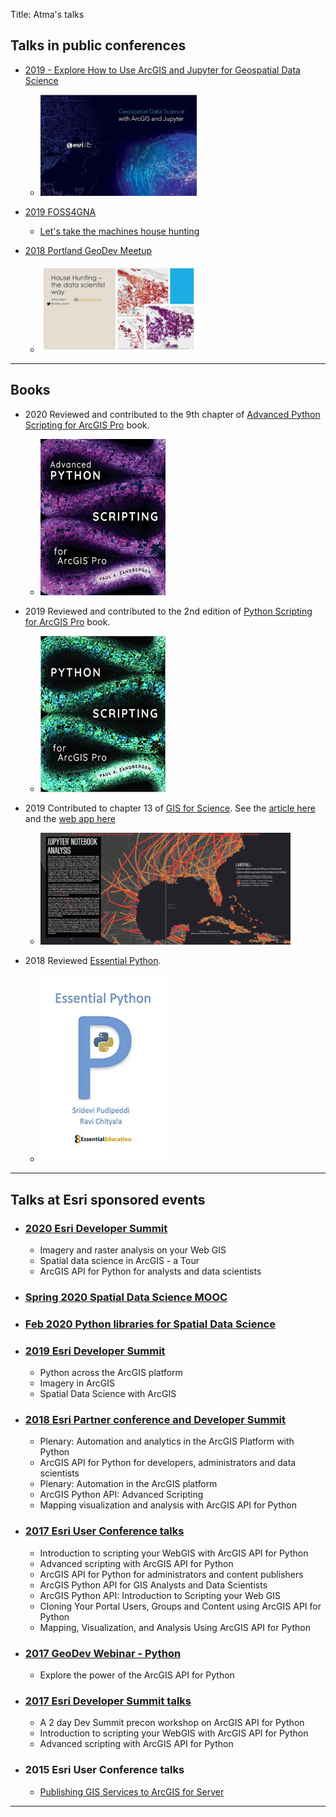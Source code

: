 Title: Atma's talks
## Talks in public conferences
- [2019 - Explore How to Use ArcGIS and Jupyter for Geospatial Data Science ](https://www.directionsmag.com/webinar/9311)
    - <img src='/images/geospatial-datascience-banner-small.jpg' width=250>

- [2019 FOSS4GNA](https://2019.foss4g-na.org/program/)
    - [Let's take the machines house hunting](https://www.papercall.io/speakers/atma-mani/speaker_talks/110943-let-s-take-the-machines-house-hunting)

- [2018 Portland GeoDev Meetup](2018-portland-geodev-meetup/)
    - <img src="/images/house-hunting-slide1.jpeg" width=250>

-------------------------------------
## Books
- 2020 Reviewed and contributed to the 9th chapter of [Advanced Python Scripting for ArcGIS Pro](https://esripress.esri.com/display/index.cfm?fuseaction=display&websiteID=393&moduleID=0) book.
    - <a href='https://www.amazon.com/dp/B0868XNZN1/ref=cm_sw_em_r_mt_dp_U_lD0bFbRK6ZN0F' target="_blank"><img src='/images/advanced-python-scripting-arcgis-cover.jpg' width=200></a>

- 2019 Reviewed and contributed to the 2nd edition of [Python Scripting for ArcGIS Pro](https://esripress.esri.com/display/index.cfm?fuseaction=display&websiteID=384&moduleID=0) book.
    - <a href='https://www.amazon.com/dp/B082T3DLC1/ref=cm_sw_em_r_mt_dp_U_nE0bFbH4W8VX0' target="_blank"><img src='/images/python-scripting-ags-pro-book-cover.jpg' width=200></a>
- 2019 Contributed to chapter 13 of [GIS for Science](https://www.gisforscience.com/). See the [article here](https://dusk.geo.orst.edu/Pickup/Esri/Science_flipbook/#p=43) and the [web app here](https://geosaurus.maps.arcgis.com/apps/MapSeries/index.html?appid=c69ac5f6f66341aab979d5fadeb7d842)
    - <a href="https://dusk.geo.orst.edu/Pickup/Esri/Science_flipbook/#p=43" target="_blank"><img src='/images/hurricane-tracks-thumbnail.jpg' width=400></a>
- 2018 Reviewed [Essential Python](https://www.amazon.com/Essential-Python-Sridevi-Pudipeddi-ebook/dp/B07KDLPW17/).
    - <a href='https://www.amazon.com/Essential-Python-Sridevi-Pudipeddi-ebook/dp/B07KDLPW17/' target="_blank"><img src='/images/essential-python-book.jpg' width=200></a>
-------------------------------------
## Talks at Esri sponsored events
- ### [2020 Esri Developer Summit](2020-esri-devsummit/)
    - Imagery and raster analysis on your Web GIS
    - Spatial data science in ArcGIS - a Tour
    - ArcGIS API for Python for analysts and data scientists

- ### [Spring 2020 Spatial Data Science MOOC](https://www.esri.com/training/catalog/5d76dcf7e9ccda09bef61294/)

- ### [Feb 2020 Python libraries for Spatial Data Science](https://www.esri.com/training/catalog/5e2750afea39935a53625340/python-libraries-for-spatial-data-science/)

- ### [2019 Esri Developer Summit](2019-esri-devsummit/)
    - Python across the ArcGIS platform
    - Imagery in ArcGIS
    - Spatial Data Science with ArcGIS

- ### [2018 Esri Partner conference and Developer Summit](2018-esri-devsummit/)
    - Plenary: Automation and analytics in the ArcGIS Platform with Python
    - ArcGIS API for Python for developers, administrators and data scientists
    - Plenary: Automation in the ArcGIS platform
    - ArcGIS Python API: Advanced Scripting
    - Mapping visualization and analysis with ArcGIS API for Python

- ### [2017 Esri User Conference talks](2017-esri-uc/)
    - Introduction to scripting your WebGIS with ArcGIS API for Python
    - Advanced scripting with ArcGIS API for Python
    - ArcGIS API for Python for administrators and content publishers
    - ArcGIS Python API for GIS Analysts and Data Scientists
    - ArcGIS Python API: Introduction to Scripting your Web GIS
    - Cloning Your Portal Users, Groups and Content using ArcGIS API for Python
    - Mapping, Visualization, and Analysis Using ArcGIS API for Python

- ### [2017 GeoDev Webinar - Python](2017-geodev-webinar/)
    - Explore the power of the ArcGIS API for Python

- ### [2017 Esri Developer Summit talks](2017-esri-devsummit)
    - A 2 day Dev Summit precon workshop on ArcGIS API for Python
    - Introduction to scripting your WebGIS with ArcGIS API for Python
    - Advanced scripting with ArcGIS API for Python

- ### 2015 Esri User Conference talks
    - [Publishing GIS Services to ArcGIS for Server](http://proceedings.esri.com/library/userconf/proc15/tech-workshops/tw_310-184.ppt)
-------------------------------------